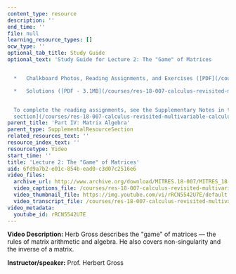 ```yaml
---
content_type: resource
description: ''
end_time: ''
file: null
learning_resource_types: []
ocw_type: ''
optional_tab_title: Study Guide
optional_text: 'Study Guide for Lecture 2: The "Game" of Matrices


  *   Chalkboard Photos, Reading Assignments, and Exercises ([PDF](/courses/res-18-007-calculus-revisited-multivariable-calculus-fall-2011/resources/mitres_18_007_partiv_lec02))

  *   Solutions ([PDF - 3.1MB](/courses/res-18-007-calculus-revisited-multivariable-calculus-fall-2011/resources/mitres_18_007_partiv_sol02))


  To complete the reading assignments, see the Supplementary Notes in the [Study Materials
  section](/courses/res-18-007-calculus-revisited-multivariable-calculus-fall-2011/pages/study-materials).'
parent_title: 'Part IV: Matrix Algebra'
parent_type: SupplementalResourceSection
related_resources_text: ''
resource_index_text: ''
resourcetype: Video
start_time: ''
title: 'Lecture 2: The "Game" of Matrices'
uid: 6fd9a7b2-e01c-854b-ead0-c3d07c2516e6
video_files:
  archive_url: http://www.archive.org/download/MITRES.18-007/MITRES_18-007_Part4_lec2_300k.mp4
  video_captions_file: /courses/res-18-007-calculus-revisited-multivariable-calculus-fall-2011/c67920846c95533bb007a36f0d302acf_rRCN5542U7E.vtt
  video_thumbnail_file: https://img.youtube.com/vi/rRCN5542U7E/default.jpg
  video_transcript_file: /courses/res-18-007-calculus-revisited-multivariable-calculus-fall-2011/c957288756e7b461d09f137c60bb4e93_rRCN5542U7E.pdf
video_metadata:
  youtube_id: rRCN5542U7E
---
```


**Video Description:** Herb Gross describes the "game" of matrices — the rules of matrix arithmetic and algebra. He also covers non-singularity and the inverse of a matrix.

**Instructor/speaker:** Prof. Herbert Gross



